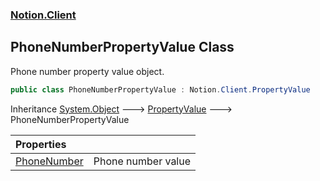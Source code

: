 ### [Notion.Client](Notion.Client.md 'Notion.Client')

## PhoneNumberPropertyValue Class

Phone number property value object.

```csharp
public class PhoneNumberPropertyValue : Notion.Client.PropertyValue
```

Inheritance [System.Object](https://docs.microsoft.com/en-us/dotnet/api/System.Object 'System.Object') &#129106; [PropertyValue](Notion.Client.PropertyValue.md 'Notion.Client.PropertyValue') &#129106; PhoneNumberPropertyValue

| Properties | |
| :--- | :--- |
| [PhoneNumber](Notion.Client.PhoneNumberPropertyValue.PhoneNumber.md 'Notion.Client.PhoneNumberPropertyValue.PhoneNumber') | Phone number value |
